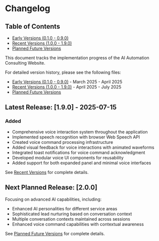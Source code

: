 
# Changelog

## Table of Contents
- [Early Versions (0.1.0 - 0.9.0)](#early-versions-010---090)
- [Recent Versions (1.0.0 - 1.9.0)](#recent-versions-100---190)
- [Planned Future Versions](#planned-future-versions)

This document tracks the implementation progress of the AI Automation Consulting Website.

For detailed version history, please see the following files:

- [Early Versions (0.1.0 - 0.9.0)](src/changelogs/early-versions.md) - March 2025 - April 2025
- [Recent Versions (1.0.0 - 1.9.0)](src/changelogs/recent-versions.md) - April 2025 - July 2025
- [Planned Future Versions](src/changelogs/planned-versions.md)

## Latest Release: [1.9.0] - 2025-07-15

### Added
- Comprehensive voice interaction system throughout the application
- Implemented speech recognition with browser Web Speech API
- Created voice command processing infrastructure
- Added visual feedback for voice interactions with animated waveforms
- Integrated toast notifications for voice command acknowledgment
- Developed modular voice UI components for reusability
- Added support for both expanded panel and minimal voice interfaces

See [Recent Versions](src/changelogs/recent-versions.md) for complete details.

## Next Planned Release: [2.0.0]

Focusing on advanced AI capabilities, including:
- Enhanced AI personalities for different service areas
- Sophisticated lead nurturing based on conversation context
- Multiple conversation contexts maintained across sessions
- Enhanced voice command capabilities with contextual awareness

See [Planned Future Versions](src/changelogs/planned-versions.md) for complete details.
